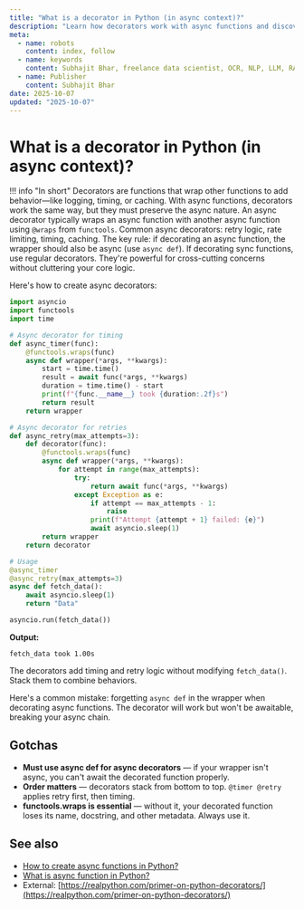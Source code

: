 ```yaml
---
title: "What is a decorator in Python (in async context)?"
description: "Learn how decorators work with async functions and discover common async decorator patterns in Python."
meta:
  - name: robots
    content: index, follow
  - name: keywords
    content: Subhajit Bhar, freelance data scientist, OCR, NLP, LLM, RAG, knowledge base, python, decorators, async, functions
  - name: Publisher
    content: Subhajit Bhar
date: 2025-10-07
updated: "2025-10-07"
---
```


# What is a decorator in Python (in async context)?

<!-- more -->

!!! info "In short"
    Decorators are functions that wrap other functions to add behavior—like logging, timing, or caching. With async functions, decorators work the same way, but they must preserve the async nature. An async decorator typically wraps an async function with another async function using `@wraps` from `functools`. Common async decorators: retry logic, rate limiting, timing, caching. The key rule: if decorating an async function, the wrapper should also be async (use `async def`). If decorating sync functions, use regular decorators. They're powerful for cross-cutting concerns without cluttering your core logic.

Here's how to create async decorators:

```python
import asyncio
import functools
import time

# Async decorator for timing
def async_timer(func):
    @functools.wraps(func)
    async def wrapper(*args, **kwargs):
        start = time.time()
        result = await func(*args, **kwargs)
        duration = time.time() - start
        print(f"{func.__name__} took {duration:.2f}s")
        return result
    return wrapper

# Async decorator for retries
def async_retry(max_attempts=3):
    def decorator(func):
        @functools.wraps(func)
        async def wrapper(*args, **kwargs):
            for attempt in range(max_attempts):
                try:
                    return await func(*args, **kwargs)
                except Exception as e:
                    if attempt == max_attempts - 1:
                        raise
                    print(f"Attempt {attempt + 1} failed: {e}")
                    await asyncio.sleep(1)
        return wrapper
    return decorator

# Usage
@async_timer
@async_retry(max_attempts=3)
async def fetch_data():
    await asyncio.sleep(1)
    return "Data"

asyncio.run(fetch_data())
```

**Output:**
```
fetch_data took 1.00s
```

The decorators add timing and retry logic without modifying `fetch_data()`. Stack them to combine behaviors.

Here's a common mistake: forgetting `async def` in the wrapper when decorating async functions. The decorator will work but won't be awaitable, breaking your async chain.

## Gotchas

* **Must use async def for async decorators** — if your wrapper isn't async, you can't await the decorated function properly.
* **Order matters** — decorators stack from bottom to top. `@timer @retry` applies retry first, then timing.
* **functools.wraps is essential** — without it, your decorated function loses its name, docstring, and other metadata. Always use it.

## See also

* [How to create async functions in Python?](how-to-create-async-functions-in-python.md)
* [What is async function in Python?](what-is-async-function-in-python.md)
* External: [https://realpython.com/primer-on-python-decorators/](https://realpython.com/primer-on-python-decorators/)

<script type="application/ld+json">
{
  "@context": "https://schema.org",
  "@type": "FAQPage",
  "mainEntity": [{
    "@type": "Question",
    "name": "What is a decorator in Python (in async context)?",
    "acceptedAnswer": {
      "@type": "Answer",
      "text": "Decorators are functions that wrap other functions to add behavior like logging or timing. With async functions, decorators must preserve the async nature by using async def in the wrapper. Common async decorators include retry logic, rate limiting, and caching."
    }
  }]
}
</script>

